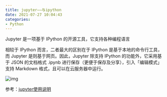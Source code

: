 ```yaml
---
title: jupyter——与ipython
date: 2021-07-27 10:04:43
categories:
- Python
---
```

Jupyter 是一项基于 IPython 的开源工具，它支持各种编程语言

相较于 IPython 而言，二者最大的区别在于 IPython 是基于本地的命令行工具，而 Jupyter 是则基于网页。因此，Jupyter 除支持 IPython 的功能外，它采用基于 JSON 的文档格式 .ipynb 进行保存（更便于保存及分享），引入「编辑模式」支持 Markdown 格式，且可以在云服务器中运行。





![img](./imags/nDopAeG72Y.png)



参考：[jupyter使用说明](https://learnku.com/articles/33216#:~:text=%E7%9B%B8%E8%BE%83%E4%BA%8E%20IPython%20%E8%80%8C%E8%A8%80%EF%BC%8C%E4%BA%8C%E8%80%85%E6%9C%80%E5%A4%A7%E7%9A%84%E5%8C%BA%E5%88%AB%E5%9C%A8%E4%BA%8E%20IPython%20%E6%98%AF%E5%9F%BA%E4%BA%8E%E6%9C%AC%E5%9C%B0%E7%9A%84%E5%91%BD%E4%BB%A4%E8%A1%8C%E5%B7%A5%E5%85%B7%EF%BC%8C%E8%80%8C%20Jupyter%20%E6%98%AF%E5%88%99%E5%9F%BA%E4%BA%8E%E7%BD%91%E9%A1%B5%E3%80%82%20%E5%9B%A0%E6%AD%A4%EF%BC%8CJupyter,IPython%20%E7%9A%84%E5%8A%9F%E8%83%BD%E5%A4%96%EF%BC%8C%E5%AE%83%E9%87%87%E7%94%A8%E5%9F%BA%E4%BA%8E%20JSON%20%E7%9A%84%E6%96%87%E6%A1%A3%E6%A0%BC%E5%BC%8F%20.ipynb%20%E8%BF%9B%E8%A1%8C%E4%BF%9D%E5%AD%98%EF%BC%88%E6%9B%B4%E4%BE%BF%E4%BA%8E%E4%BF%9D%E5%AD%98%E5%8F%8A%E5%88%86%E4%BA%AB%EF%BC%89%EF%BC%8C%E5%BC%95%E5%85%A5%E3%80%8C%E7%BC%96%E8%BE%91%E6%A8%A1%E5%BC%8F%E3%80%8D%E6%94%AF%E6%8C%81%20Markdown%20%E6%A0%BC%E5%BC%8F%EF%BC%8C%E4%B8%94%E5%8F%AF%E4%BB%A5%E5%9C%A8%E4%BA%91%E6%9C%8D%E5%8A%A1%E5%99%A8%E4%B8%AD%E8%BF%90%E8%A1%8C%E3%80%82)